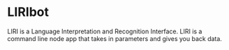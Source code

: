 # LIRIbot
LIRI is a Language Interpretation and Recognition Interface. LIRI is a command line node app that takes in parameters and gives you back data.
